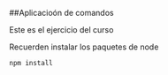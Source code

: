 
##Aplicacioón de comandos 

Este es el ejercicio del curso 

Recuerden  instalar los paquetes de node 


```
npm install 

```
